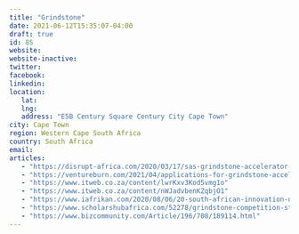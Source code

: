 ```yaml
---
title: "Grindstone"
date: 2021-06-12T15:35:07-04:00
draft: true
id: 85
website: 
website-inactive: 
twitter: 
facebook: 
linkedin: 
location: 
   lat: 
   lng: 
   address: "E5B Century Square Century City Cape Town"
city: Cape Town
region: Western Cape South Africa
country: South Africa
email: 
articles:
   - "https://disrupt-africa.com/2020/03/17/sas-grindstone-accelerator-raises-1-5m-from-sa-sme-fund-partners-google-for-startups/"
   - "https://ventureburn.com/2021/04/applications-for-grindstone-accelerator-programme-now-open/"
   - "https://www.itweb.co.za/content/lwrKxv3Kod5vmg1o"
   - "https://www.itweb.co.za/content/nWJadvbenKZqbjO1"
   - "https://www.iafrikan.com/2020/08/06/20-south-african-innovation-driven-smes-selected-for-grindstone-accelerator-program/"
   - "https://www.scholarshubafrica.com/52278/grindstone-competition-startups-south-africa/"
   - "https://www.bizcommunity.com/Article/196/708/189114.html"
---
```


